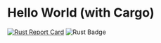 # Hello World (with Cargo)

[![Rust Report Card](https://rust-reportcard.xuri.me/badge/github.com/mohammadzainabbas/rust-from-dust)](https://rust-reportcard.xuri.me/report/github.com/mohammadzainabbas/rust-from-dust) ![Rust Badge](https://img.shields.io/badge/Rust-000000?style=plastic&logo=rust&logoColor=white)